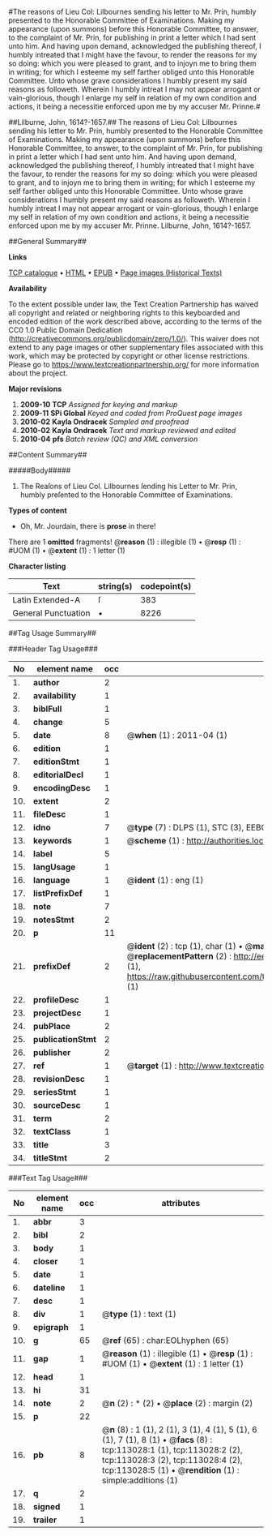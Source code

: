#The reasons of Lieu Col: Lilbournes sending his letter to Mr. Prin, humbly presented to the Honorable Committee of Examinations. Making my appearance (upon summons) before this Honorable Committee, to answer, to the complaint of Mr. Prin, for publishing in print a letter which I had sent unto him. And having upon demand, acknowledged the publishing thereof, I humbly intreated that I might have the favour, to render the reasons for my so doing: which you were pleased to grant, and to injoyn me to bring them in writing; for which I esteeme my self farther obliged unto this Honorable Committee. Unto whose grave considerations I humbly present my said reasons as followeth. Wherein I humbly intreat I may not appear arrogant or vain-glorious, though I enlarge my self in relation of my own condition and actions, it being a necessitie enforced upon me by my accuser Mr. Prinne.#

##Lilburne, John, 1614?-1657.##
The reasons of Lieu Col: Lilbournes sending his letter to Mr. Prin, humbly presented to the Honorable Committee of Examinations. Making my appearance (upon summons) before this Honorable Committee, to answer, to the complaint of Mr. Prin, for publishing in print a letter which I had sent unto him. And having upon demand, acknowledged the publishing thereof, I humbly intreated that I might have the favour, to render the reasons for my so doing: which you were pleased to grant, and to injoyn me to bring them in writing; for which I esteeme my self farther obliged unto this Honorable Committee. Unto whose grave considerations I humbly present my said reasons as followeth. Wherein I humbly intreat I may not appear arrogant or vain-glorious, though I enlarge my self in relation of my own condition and actions, it being a necessitie enforced upon me by my accuser Mr. Prinne.
Lilburne, John, 1614?-1657.

##General Summary##

**Links**

[TCP catalogue](http://www.ota.ox.ac.uk/tcp/)  • 
[HTML](http://tei.it.ox.ac.uk/tcp/Texts-HTML/free/A88/A88242.html)  • 
[EPUB](http://tei.it.ox.ac.uk/tcp/Texts-EPUB/free/A88/A88242.epub) • 
[Page images (Historical Texts)](https://historicaltexts.jisc.ac.uk/eebo-99860901e)

**Availability**

To the extent possible under law, the Text Creation Partnership has waived all copyright and related or neighboring rights to this keyboarded and encoded edition of the work described above, according to the terms of the CC0 1.0 Public Domain Dedication (http://creativecommons.org/publicdomain/zero/1.0/). This waiver does not extend to any page images or other supplementary files associated with this work, which may be protected by copyright or other license restrictions. Please go to https://www.textcreationpartnership.org/ for more information about the project.

**Major revisions**

1. __2009-10__ __TCP__ *Assigned for keying and markup*
1. __2009-11__ __SPi Global__ *Keyed and coded from ProQuest page images*
1. __2010-02__ __Kayla Ondracek__ *Sampled and proofread*
1. __2010-02__ __Kayla Ondracek__ *Text and markup reviewed and edited*
1. __2010-04__ __pfs__ *Batch review (QC) and XML conversion*

##Content Summary##

#####Body#####

1. The Reaſons of Lieu Col. Lilbournes ſending his Letter to Mr. Prin, humbly preſented to the Honorable Committee of Examinations.

**Types of content**

  * Oh, Mr. Jourdain, there is **prose** in there!

There are 1 **omitted** fragments! 
 @__reason__ (1) : illegible (1)  •  @__resp__ (1) : #UOM (1)  •  @__extent__ (1) : 1 letter (1)

**Character listing**


|Text|string(s)|codepoint(s)|
|---|---|---|
|Latin Extended-A|ſ|383|
|General Punctuation|•|8226|

##Tag Usage Summary##

###Header Tag Usage###

|No|element name|occ|attributes|
|---|---|---|---|
|1.|__author__|2||
|2.|__availability__|1||
|3.|__biblFull__|1||
|4.|__change__|5||
|5.|__date__|8| @__when__ (1) : 2011-04 (1)|
|6.|__edition__|1||
|7.|__editionStmt__|1||
|8.|__editorialDecl__|1||
|9.|__encodingDesc__|1||
|10.|__extent__|2||
|11.|__fileDesc__|1||
|12.|__idno__|7| @__type__ (7) : DLPS (1), STC (3), EEBO-CITATION (1), PROQUEST (1), VID (1)|
|13.|__keywords__|1| @__scheme__ (1) : http://authorities.loc.gov/ (1)|
|14.|__label__|5||
|15.|__langUsage__|1||
|16.|__language__|1| @__ident__ (1) : eng (1)|
|17.|__listPrefixDef__|1||
|18.|__note__|7||
|19.|__notesStmt__|2||
|20.|__p__|11||
|21.|__prefixDef__|2| @__ident__ (2) : tcp (1), char (1)  •  @__matchPattern__ (2) : ([0-9\-]+):([0-9IVX]+) (1), (.+) (1)  •  @__replacementPattern__ (2) : http://eebo.chadwyck.com/downloadtiff?vid=$1&page=$2 (1), https://raw.githubusercontent.com/textcreationpartnership/Texts/master/tcpchars.xml#$1 (1)|
|22.|__profileDesc__|1||
|23.|__projectDesc__|1||
|24.|__pubPlace__|2||
|25.|__publicationStmt__|2||
|26.|__publisher__|2||
|27.|__ref__|1| @__target__ (1) : http://www.textcreationpartnership.org/docs/. (1)|
|28.|__revisionDesc__|1||
|29.|__seriesStmt__|1||
|30.|__sourceDesc__|1||
|31.|__term__|2||
|32.|__textClass__|1||
|33.|__title__|3||
|34.|__titleStmt__|2||


###Text Tag Usage###

|No|element name|occ|attributes|
|---|---|---|---|
|1.|__abbr__|3||
|2.|__bibl__|2||
|3.|__body__|1||
|4.|__closer__|1||
|5.|__date__|1||
|6.|__dateline__|1||
|7.|__desc__|1||
|8.|__div__|1| @__type__ (1) : text (1)|
|9.|__epigraph__|1||
|10.|__g__|65| @__ref__ (65) : char:EOLhyphen (65)|
|11.|__gap__|1| @__reason__ (1) : illegible (1)  •  @__resp__ (1) : #UOM (1)  •  @__extent__ (1) : 1 letter (1)|
|12.|__head__|1||
|13.|__hi__|31||
|14.|__note__|2| @__n__ (2) : * (2)  •  @__place__ (2) : margin (2)|
|15.|__p__|22||
|16.|__pb__|8| @__n__ (8) : 1 (1), 2 (1), 3 (1), 4 (1), 5 (1), 6 (1), 7 (1), 8 (1)  •  @__facs__ (8) : tcp:113028:1 (1), tcp:113028:2 (2), tcp:113028:3 (2), tcp:113028:4 (2), tcp:113028:5 (1)  •  @__rendition__ (1) : simple:additions (1)|
|17.|__q__|2||
|18.|__signed__|1||
|19.|__trailer__|1||
